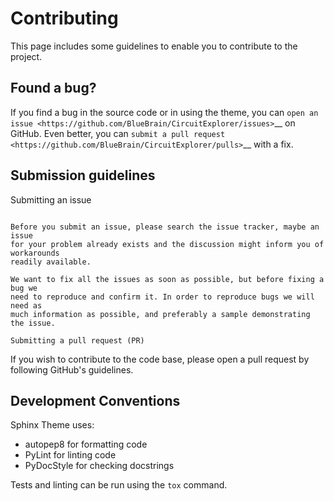 Contributing
============

This page includes some guidelines to enable you to contribute to the project.

Found a bug?
------------

If you find a bug in the source code or in using the theme, you can
`open an issue <https://github.com/BlueBrain/CircuitExplorer/issues>`__ on GitHub.
Even better, you can
`submit a pull request <https://github.com/BlueBrain/CircuitExplorer/pulls>`__
with a fix.

Submission guidelines
---------------------

Submitting an issue
~~~~~~~~~~~~~~~~~~~

Before you submit an issue, please search the issue tracker, maybe an issue
for your problem already exists and the discussion might inform you of workarounds
readily available.

We want to fix all the issues as soon as possible, but before fixing a bug we
need to reproduce and confirm it. In order to reproduce bugs we will need as
much information as possible, and preferably a sample demonstrating the issue.

Submitting a pull request (PR)
~~~~~~~~~~~~~~~~~~~~~~~~~~~~~~

If you wish to contribute to the code base, please open a pull request by
following GitHub's guidelines.

Development Conventions
-----------------------

Sphinx Theme uses:
   - autopep8 for formatting code
   - PyLint for linting code
   - PyDocStyle for checking docstrings

Tests and linting can be run using the ``tox`` command.
